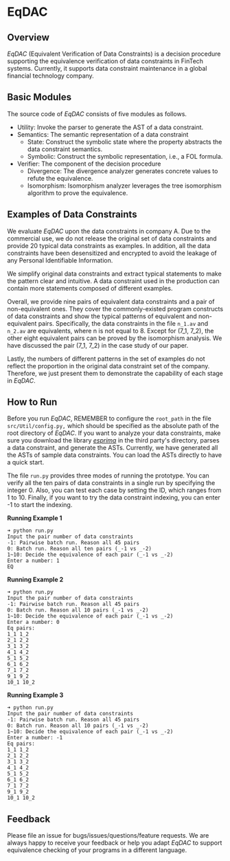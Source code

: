 # EqDAC

## Overview

*EqDAC* (Equivalent Verification of Data Constraints) is a decision procedure supporting the equivalence verification of data constraints in FinTech systems. Currently, it supports data constraint maintenance in a global financial technology company. 

## Basic Modules
The source code of *EqDAC* consists of five modules as follows.

- Utility: Invoke the parser to generate the AST of a data constraint.
-  Semantics: The semantic representation of a data constraint
   - State: Construct the symbolic state where the property abstracts the data constraint semantics.
   - Symbolic: Construct the symbolic representation, i.e., a FOL formula.
-  Verifier: The component of the decision procedure
   - Divergence: The divergence analyzer generates concrete values to refute the equivalence.
   - Isomorphism: Isomorphism analyzer leverages the tree isomorphism algorithm to prove the equivalence.

## Examples of Data Constraints

We evaluate *EqDAC* upon the data constraints in company A. Due to the commercial use, we do not release the original set of data constraints and provide 20 typical data constraints as examples. In addition, all the data constraints have been desensitized and encrypted to avoid the leakage of any Personal Identifiable Information. 

We simplify original data constraints and extract typical statements to make the pattern clear and intuitive. A data constraint used in the production can contain more statements composed of different examples.

Overall, we provide nine pairs of equivalent data constraints and a pair of non-equivalent ones. They cover the commonly-existed program constructs of data constraints and show the typical patterns of equivalent and non-equivalent pairs.
Specifically, the data constraints in the file `n_1.av` and `n_2.av` are equivalents, where n is not equal to 8. Except for (7_1, 7_2), the other eight equivalent pairs can be proved by the isomorphism analysis. We have discussed the pair (7_1, 7_2) in the case study of our paper.

Lastly, the numbers of different patterns in the set of examples do not reflect the proportion in the original data constraint set of the company. Therefore, we just present them to demonstrate the capability of each stage in *EqDAC*.

## How to Run

Before you run *EqDAC*, REMEMBER to configure the `root_path` in the file `src/Util/config.py,` which should be specified as the absolute path of the root directory of *EqDAC*.
If you want to analyze your data constraints, make sure you download the library [*esprima*](https://github.com/jquery/esprima) in the third party's directory, parses a data constraint, and generate the ASTs. 
Currently, we have generated all the ASTs of sample data constraints.
You can load the ASTs directly to have a quick start.

The file `run.py` provides three modes of running the prototype. You can verify all the ten pairs of data constraints in a single run by specifying the integer 0. Also, you can test each case by setting the ID, which ranges from 1 to 10. Finally, if you want to try the data constraint indexing, you can enter -1 to start the indexing.

**Running Example 1**
```
➜ python run.py
Input the pair number of data constraints
-1: Pairwise batch run. Reason all 45 pairs
0: Batch run. Reason all ten pairs (_-1 vs _-2)
1~10: Decide the equivalence of each pair (_-1 vs _-2)
Enter a number: 1
EQ
```

**Running Example 2**
```
➜ python run.py
Input the pair number of data constraints
-1: Pairwise batch run. Reason all 45 pairs
0: Batch run. Reason all 10 pairs (_-1 vs _-2)
1~10: Decide the equivalence of each pair (_-1 vs _-2)
Enter a number: 0
Eq pairs:
1_1 1_2
2_1 2_2
3_1 3_2
4_1 4_2
5_1 5_2
6_1 6_2
7_1 7_2
9_1 9_2
10_1 10_2
```

**Running Example 3**
```
➜ python run.py
Input the pair number of data constraints
-1: Pairwise batch run. Reason all 45 pairs
0: Batch run. Reason all 10 pairs (_-1 vs _-2)
1~10: Decide the equivalence of each pair (_-1 vs _-2)
Enter a number: -1
Eq pairs:
1_1 1_2
2_1 2_2
3_1 3_2
4_1 4_2
5_1 5_2
6_1 6_2
7_1 7_2
9_1 9_2
10_1 10_2
```

## Feedback

Please file an issue for bugs/issues/questions/feature requests. We are always happy to receive your feedback or help you adapt *EqDAC* to support equivalence checking of your programs in a different language.


